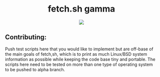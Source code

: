 <div align="center">
<h1>fetch.sh gamma</h1>
<img src="https://github.com/wick3dr0se/fetch.sh/blob/alpha/screen.png"></img>
</div>

## Contributing:
Push test scripts here that you would like to implement but are off-base of the main goals of fetch,sh, which is to print as much Linux/BSD system information as possible while keeping the code base tiny and portable. The scripts here need to be tested on more than one type of operating system to be pushed to alpha branch.
